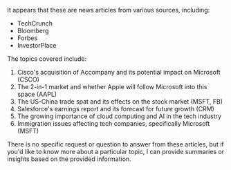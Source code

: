 It appears that these are news articles from various sources, including:

* TechCrunch
* Bloomberg
* Forbes
* InvestorPlace

The topics covered include:

1. Cisco's acquisition of Accompany and its potential impact on Microsoft (CSCO)
2. The 2-in-1 market and whether Apple will follow Microsoft into this space (AAPL)
3. The US-China trade spat and its effects on the stock market (MSFT, FB)
4. Salesforce's earnings report and its forecast for future growth (CRM)
5. The growing importance of cloud computing and AI in the tech industry
6. Immigration issues affecting tech companies, specifically Microsoft (MSFT)

There is no specific request or question to answer from these articles, but if you'd like to know more about a particular topic, I can provide summaries or insights based on the provided information.